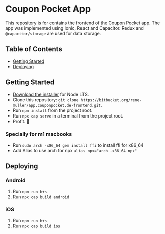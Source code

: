# Coupon Pocket App

This repository is for contains the frontend of the Coupon Pocket app. The app was implemented using Ionic, React and Capacitor. Redux and `@capacitor/storage` are used for data storage.

## Table of Contents
- [Getting Started](#getting-started)
- [Deploying](#deploying)

## Getting Started

* [Download the installer](https://nodejs.org/) for Node LTS.
* Clone this repository: `git clone https://bitbucket.org/rene-muller/app.couponpocket.de-frontend.git`.
* Run `npm install` from the project root.
* Run `npx cap serve` in a terminal from the project root.
* Profit. :tada:

### Specially for m1 macbooks

* Run `sudo arch -x86_64 gem install ffi` to install ffi for x86_64
* Add Alias to use arch for npx `alias npx="arch -x86_64 npx"`


## Deploying

### Android

1. Run `npm run b+s`
2. Run `npx cap build android`

### iOS

1. Run `npm run b+s`
2. Run `npx cap build ios`